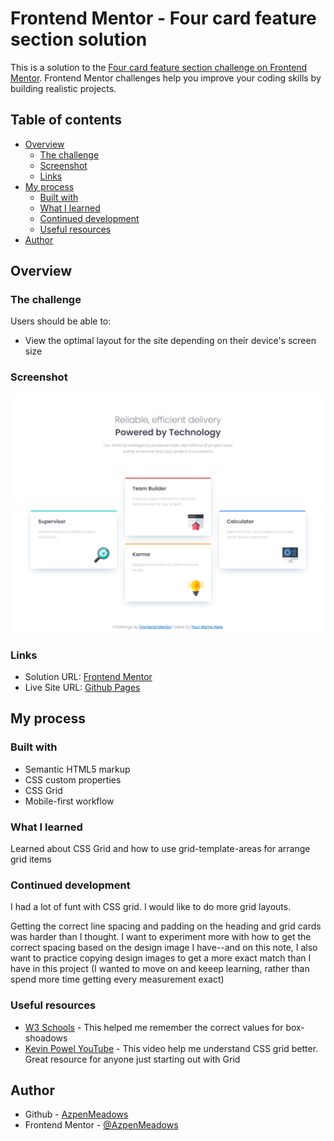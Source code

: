 # Frontend Mentor - Four card feature section solution

This is a solution to the [Four card feature section challenge on Frontend Mentor](https://www.frontendmentor.io/challenges/four-card-feature-section-weK1eFYK). Frontend Mentor challenges help you improve your coding skills by building realistic projects. 

## Table of contents

- [Overview](#overview)
  - [The challenge](#the-challenge)
  - [Screenshot](#screenshot)
  - [Links](#links)
- [My process](#my-process)
  - [Built with](#built-with)
  - [What I learned](#what-i-learned)
  - [Continued development](#continued-development)
  - [Useful resources](#useful-resources)
- [Author](#author)

## Overview

### The challenge

Users should be able to:

- View the optimal layout for the site depending on their device's screen size

### Screenshot

![](./screenshot.png)

### Links

- Solution URL: [Frontend Mentor](https://www.frontendmentor.io/solutions/four-card-feature-section-with-html-and-css-BN5kEGI5e6)
- Live Site URL: [Github Pages](https://azpenmeadows.github.io/fm-four-card-feature-section/)

## My process

### Built with

- Semantic HTML5 markup
- CSS custom properties
- CSS Grid
- Mobile-first workflow

### What I learned

Learned about CSS Grid and how to use grid-template-areas for arrange grid items

### Continued development

I had a lot of funt with CSS grid. I would like to do more grid layouts.

Getting the correct line spacing and padding on the heading and grid cards was harder than I thought. I want to experiment more with how to get the correct spacing based on the design image I have--and on this note, I also want to practice copying design images to get a more exact match than I have in this project (I wanted to move on and keeep learning, rather than spend more time getting every measurement exact)

### Useful resources

- [W3 Schools](https://www.w3schools.com/cssref/css3_pr_box-shadow.php) - This helped me remember the correct values for box-shoadows
- [Kevin Powel YouTube](https://www.youtube.com/watch?v=rg7Fvvl3taU) - This video help me understand CSS grid better. Great resource for anyone just starting out with Grid


## Author

- Github - [AzpenMeadows](https://github.com/AzpenMeadows)
- Frontend Mentor - [@AzpenMeadows](https://www.frontendmentor.io/profile/AzpenMeadows)
